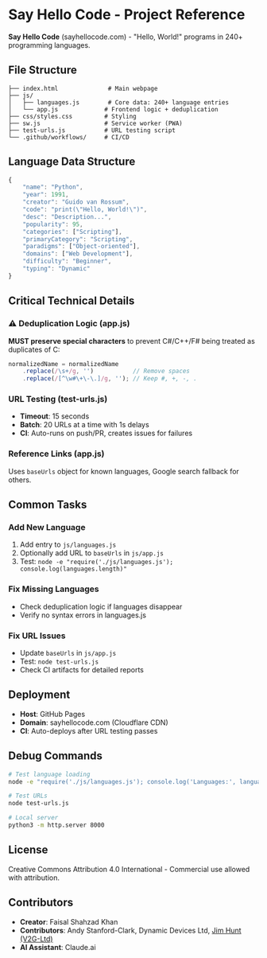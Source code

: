 # Say Hello Code - Project Reference

**Say Hello Code** (sayhellocode.com) - "Hello, World!" programs in 240+ programming languages.

## File Structure
```
├── index.html              # Main webpage
├── js/
│   ├── languages.js        # Core data: 240+ language entries
│   └── app.js             # Frontend logic + deduplication
├── css/styles.css         # Styling
├── sw.js                  # Service worker (PWA)
├── test-urls.js           # URL testing script
└── .github/workflows/     # CI/CD
```

## Language Data Structure
```javascript
{
    "name": "Python",
    "year": 1991,
    "creator": "Guido van Rossum",
    "code": "print(\"Hello, World!\")",
    "desc": "Description...",
    "popularity": 95,
    "categories": ["Scripting"],
    "primaryCategory": "Scripting",
    "paradigms": ["Object-oriented"],
    "domains": ["Web Development"],
    "difficulty": "Beginner",
    "typing": "Dynamic"
}
```

## Critical Technical Details

### ⚠️ Deduplication Logic (app.js)
**MUST preserve special characters** to prevent C#/C++/F# being treated as duplicates of C:
```javascript
normalizedName = normalizedName
    .replace(/\s+/g, '')           // Remove spaces
    .replace(/[^\w#\+\-\.]/g, ''); // Keep #, +, -, .
```

### URL Testing (test-urls.js)
- **Timeout**: 15 seconds
- **Batch**: 20 URLs at a time with 1s delays
- **CI**: Auto-runs on push/PR, creates issues for failures

### Reference Links (app.js)
Uses `baseUrls` object for known languages, Google search fallback for others.

## Common Tasks

### Add New Language
1. Add entry to `js/languages.js`
2. Optionally add URL to `baseUrls` in `js/app.js`
3. Test: `node -e "require('./js/languages.js'); console.log(languages.length)"`

### Fix Missing Languages
- Check deduplication logic if languages disappear
- Verify no syntax errors in languages.js

### Fix URL Issues
- Update `baseUrls` in `js/app.js`
- Test: `node test-urls.js`
- Check CI artifacts for detailed reports

## Deployment
- **Host**: GitHub Pages
- **Domain**: sayhellocode.com (Cloudflare CDN)
- **CI**: Auto-deploys after URL testing passes

## Debug Commands
```bash
# Test language loading
node -e "require('./js/languages.js'); console.log('Languages:', languages.length)"

# Test URLs
node test-urls.js

# Local server
python3 -m http.server 8000
```

## License
Creative Commons Attribution 4.0 International - Commercial use allowed with attribution.

## Contributors
- **Creator**: Faisal Shahzad Khan
- **Contributors**: Andy Stanford-Clark, Dynamic Devices Ltd, [Jim Hunt (V2G-Ltd)](https://github.com/V2G-Ltd)
- **AI Assistant**: Claude.ai
